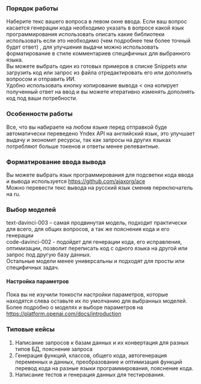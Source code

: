 ### Порядок работы   
Наберите текс вашего вопроса  в левом окне ввода. 
Если ваш вопрос касается генерации кода необходимо указать в вопросе какой  язык программирования использовать описать какие библиотеки использовать если это необходимо (чем подробнее тем более точный будет ответ) ,  для улучшения выдачи можно использовать  форматирование в стиле комментариев специфичных для выбранного языка.    
Вы можете выбрать один из готовых примеров в списке Snippets  или загрузить код или запрос из файла отредактировать его  или дополнить вопросом и отправить ИИ.   
Удобно использовать кнопку копирование вывода <  она копирует полученный ответ на ввод  и вы можете итеративно изменять дополнять код под ваши потребности.   

### Особенности работы    
Все, что вы набираете на любом языке перед отправкой буде автоматически переведено Yndex API на английский язык, это улучшает выдачу и экономит ресурсы, так как запросы на других языках потребляют больше токенов и ответы менее релевантные.       

### Форматирование ввода вывода   
Вы можете выбрать язык программирования для подсветки кода ввода и вывода  используется  <https://github.com/ajaxorg/ace>   
Можно перевести текс вывода на русский язык сменив переключатель на ru.   

### Выбор моделей   
text-davinci-003 – самая продвинутая модель, подходит практически для всего, для общих вопросов, а так же пояснения кода и его генерации       
code-davinci-002  - подойдет для генерации кода, его исправления, оптимизации,  позволит переписать код с одного языка на другой или запрос под другую базу данных.     
Остальные модели менее универсальны и подходят для просты или специфичных задач.   

#### Настройка параметров   
Пока вы не изучили тонкости настройки параметров, которые находятся слева  оставьте их по умолчанию для выбранных моделей. Более подробно о моделях и выборе параметров на <https://platform.openai.com/docs/introduction>   

### Типовые кейсы
1. Написание запросов к базам данных и их конвертация для разных типов БД, пояснение запроса
2. Генерация функций, классов, общего кода,  автогенерация переменных и данных, преобразование и оптимизация функций перевод кода на разные языки программирования, пояснение кода.   
3. Написание тестов и генерация данных для тестирования.     